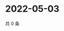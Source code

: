 # 2022-05-03

共 0 条

<!-- BEGIN WEIBO -->
<!-- 最后更新时间 Tue May 03 2022 05:00:36 GMT+0800 (China Standard Time) -->

<!-- END WEIBO -->

